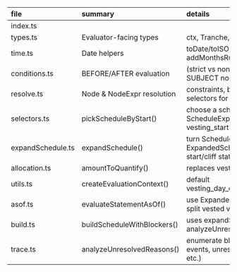 | file              | summary                     | details                                                         |
| :---------------- | :-------------------------- | :-------------------------------------------------------------- |
| index.ts          |                             |                                                                 |
| types.ts          | Evaluator-facing types      | ctx, Tranche, blockers, etc.                                    |
| time.ts           | Date helpers                | toDate/toISO, addDays, addMonthsRule, lt/gt/eq                  |
| conditions.ts     | BEFORE/AFTER evaluation     | (strict vs non-strict) w.r.t. a SUBJECT node                    |
| resolve.ts        | Node & NodeExpr resolution  | constraints, base, offsets, selectors for nodes                 |
| selectors.ts      | pickScheduleByStart()       | choose a schedule from a ScheduleExpr by vesting_start          |
| expandSchedule.ts | expandSchedule()            | turn ScheduleExpr → ExpandedSchedule (dates, start/cliff state) |
| allocation.ts     | amountToQuantify()          | replaces vestingMode.ts                                         |
| utils.ts          | createEvaluationContext()   | default vesting_day_of_month                                    |
| asof.ts           | evaluateStatementAsOf()     | use ExpandedSchedule to split vested vs unvested                |
| build.ts          | buildScheduleWithBlockers() | uses expandSchedule() + analyzeUnresolvedReasons()              |
| trace.ts          | analyzeUnresolvedReasons()  | enumerate blockers (missing events, unresolved selector, etc.)  |
